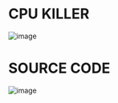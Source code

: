 # CPU KILLER
![image](https://github.com/user-attachments/assets/f3d550e6-7dea-4e24-b3ae-730e67042c3c)

# SOURCE CODE
![image](https://github.com/user-attachments/assets/395920de-fdcf-4b79-b8df-e4c8a5dba881)

